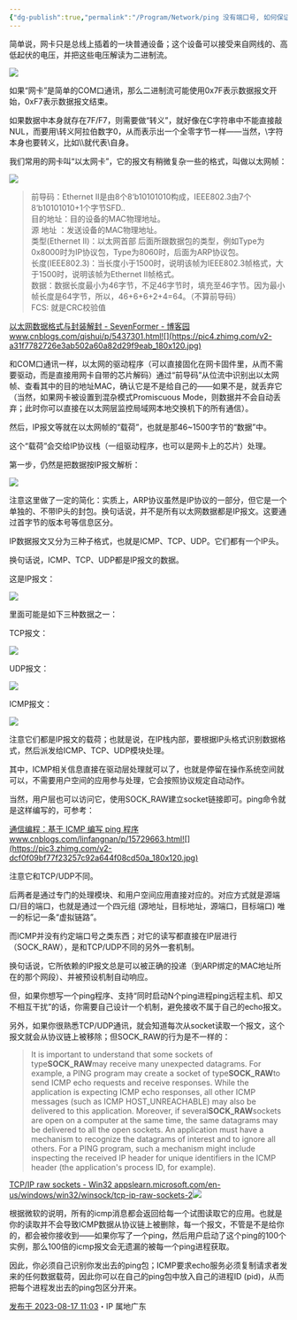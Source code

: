 ```yaml
---
{"dg-publish":true,"permalink":"/Program/Network/ping 没有端口号, 如何保证数据的正确接收？/"}
---
```




简单说，网卡只是总线上插着的一块普通设备；这个设备可以接受来自网线的、高低起伏的电压，并把这些电压解读为二进制流。

![](https://picx.zhimg.com/80/v2-c76d5d5f0886d2ce3b055dbc62c297d8_720w.webp?source=1940ef5c)

如果“网卡”是简单的COM口通讯，那么二进制流可能使用0x7F表示数据报文开始，0xF7表示数据报文结束。

如果数据中本身就存在7F/F7，则需要做“转义”，就好像在C字符串中不能直接敲NUL，而要用\\转义阿拉伯数字0，从而表示出一个全零字节一样——当然，\\字符本身也要转义，比如\\\就代表\\自身。

  

我们常用的网卡叫“以太网卡”，它的报文有稍微复杂一些的格式，叫做以太网帧：

![](https://picx.zhimg.com/80/v2-2265fb03818268848430d91a72d2db63_720w.webp?source=1940ef5c)

> 前导码：Ethernet II是由8个8‘b10101010构成，IEEE802.3由7个8‘b10101010+1个字节SFD..  
> 目的地址：目的设备的MAC物理地址。  
> 源 地址 ：发送设备的MAC物理地址。  
> 类型(Ethernet II)：以太网首部 后面所跟数据包的类型，例如Type为0x8000时为IP协议包，Type为8060时，后面为ARP协议包。  
> 长度(IEEE802.3)：当长度小于1500时，说明该帧为IEEE802.3帧格式，大于1500时，说明该帧为Ethernet II帧格式。  
> 数据：数据长度最小为46字节，不足46字节时，填充至46字节。因为最小帧长度是64字节，所以，46+6+6+2+4=64。（不算前导码）  
> FCS: 就是CRC校验值

[以太网数据格式与封装解封 \- SevenFormer - 博客园​www.cnblogs.com/qishui/p/5437301.html![](https://pic4.zhimg.com/v2-a31f7782726e3ab502a60a82d29f9eab_180x120.jpg)
](https://link.zhihu.com/?target=https%3A//www.cnblogs.com/qishui/p/5437301.html)

  

和COM口通讯一样，以太网的驱动程序（可以直接固化在网卡固件里，从而不需要驱动，而是直接用网卡自带的芯片解码）通过“前导码”从位流中识别出以太网帧、查看其中的目的地址MAC，确认它是不是给自己的——如果不是，就丢弃它（当然，如果网卡被设置到混杂模式Promiscuous Mode，则数据并不会自动丢弃；此时你可以直接在以太网层监控局域网本地交换机下的所有通信）。

然后，IP报文等就在以太网帧的“载荷”，也就是那46~1500字节的“数据”中。

  

这个“载荷”会交给IP协议栈（一组驱动程序，也可以是网卡上的芯片）处理。

第一步，仍然是把数据按IP报文解析：

![](https://pica.zhimg.com/80/v2-1922c8f9653c340aba0093cc3917739f_720w.webp?source=1940ef5c)

注意这里做了一定的简化：实质上，ARP协议虽然是IP协议的一部分，但它是一个单独的、不带IP头的封包。换句话说，并不是所有以太网数据都是IP报文。这要通过首字节的版本号等信息区分。

  

IP数据报文又分为三种子格式，也就是ICMP、TCP、UDP。它们都有一个IP头。

换句话说，ICMP、TCP、UDP都是IP报文的数据。

这是IP报文：

![](https://pica.zhimg.com/80/v2-7b5aef2496d88ae8593fa69cfc663493_720w.webp?source=1940ef5c)

里面可能是如下三种数据之一：

TCP报文：

![](https://pic1.zhimg.com/80/v2-6fa9b9a90a35071a8f3f07a54f466d6f_720w.webp?source=1940ef5c)

UDP报文：

![](https://pic1.zhimg.com/80/v2-dea42041e342153f66be703f99381f8a_720w.webp?source=1940ef5c)

ICMP报文：

![](https://picx.zhimg.com/80/v2-b6d1afc50540bf6d7b28493e24eced45_720w.webp?source=1940ef5c)

  

注意它们都是IP报文的载荷；也就是说，在IP栈内部，要根据IP头格式识别数据格式，然后派发给ICMP、TCP、UDP模块处理。

  

其中，ICMP相关信息直接在驱动层处理就可以了，也就是停留在操作系统空间就可以，不需要用户空间的应用参与处理，它会按照协议规定自动动作。

当然，用户层也可以访问它，使用SOCK_RAW建立socket链接即可。ping命令就是这样编写的，可参考：

[通信编程：基于 ICMP 编写 ping 程序​www.cnblogs.com/linfangnan/p/15729663.html![](https://pic3.zhimg.com/v2-dcf0f09bf77f23257c92a644f08cd50a_180x120.jpg)
](https://link.zhihu.com/?target=https%3A//www.cnblogs.com/linfangnan/p/15729663.html)

  

注意它和TCP/UDP不同。

后两者是通过专门的处理模块、和用户空间应用直接对应的。对应方式就是源端口/目的端口，也就是通过一个四元组 (源地址，目标地址，源端口，目标端口) 唯一的标记一条“虚拟链路”。

而ICMP并没有约定端口号之类东西；对它的读写都直接在IP层进行（SOCK_RAW），是和TCP/UDP不同的另外一套机制。

  

换句话说，它所依赖的IP报文总是可以被正确的投递（到ARP绑定的MAC地址所在的那个网段）、并被预设机制自动响应。

但，如果你想写一个ping程序、支持“同时启动N个ping进程ping远程主机、却又不相互干扰”的话，你需要自己设计一个机制，避免接收不属于自己的echo报文。

  

另外，如果你很熟悉TCP/UDP通讯，就会知道每次从socket读取一个报文，这个报文就会从协议链上被移除；但SOCK_RAW的行为是不一样的：

> It is important to understand that some sockets of type**SOCK_RAW**may receive many unexpected datagrams. For example, a PING program may create a socket of type**SOCK_RAW**to send ICMP echo requests and receive responses. While the application is expecting ICMP echo responses, all other ICMP messages (such as ICMP HOST_UNREACHABLE) may also be delivered to this application. Moreover, if several**SOCK_RAW**sockets are open on a computer at the same time, the same datagrams may be delivered to all the open sockets. An application must have a mechanism to recognize the datagrams of interest and to ignore all others. For a PING program, such a mechanism might include inspecting the received IP header for unique identifiers in the ICMP header (the application's process ID, for example).

[TCP/IP raw sockets - Win32 apps​learn.microsoft.com/en-us/windows/win32/winsock/tcp-ip-raw-sockets-2![](https://pic1.zhimg.com/v2-7c294118a0fbc8fe10908b4211dab938_180x120.jpg)
](https://link.zhihu.com/?target=https%3A//learn.microsoft.com/en-us/windows/win32/winsock/tcp-ip-raw-sockets-2)

根据微软的说明，所有的icmp消息都会返回给每一个试图读取它的应用。也就是你的读取并不会导致ICMP数据从协议链上被删除，每一个报文，不管是不是给你的，都会被你接收到——如果你写了一个ping，然后用户启动了这个ping的100个实例，那么100倍的icmp报文会无遗漏的被每一个ping进程获取。

因此，你必须自己识别你发出去的ping包；ICMP要求echo服务必须复制请求者发来的任何数据载荷，因此你可以在自己的ping包中放入自己的进程ID (pid)，从而把每个进程发出去的ping包区分开来。

[发布于 2023-08-17 11:03](//www.zhihu.com/question/608100461/answer/3169439648)・IP 属地广东
